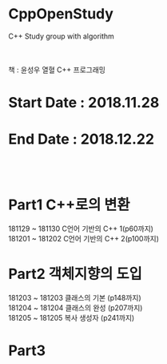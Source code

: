 # CppOpenStudy
C++ Study group with algorithm
<br>
<br>

<br>
책 : 윤성우 열혈 C++ 프로그래밍
<br>

# Start Date : 2018.11.28
# End   Date : 2018.12.22
<br>
<br>

# Part1 C++로의 변환
181129 ~ 181130 C언어 기반의 C++ 1(p60까지) <br>
181201 ~ 181202 C언어 기반의 C++ 2(p100까지)

# Part2 객체지향의 도입
181203 ~ 181203 클래스의 기본 (p148까지) <br>
181204 ~ 181204 클래스의 완성 (p207까지) <br>
181205 ~ 181205 복사 생성자   (p241까지) <br>

# Part3 
